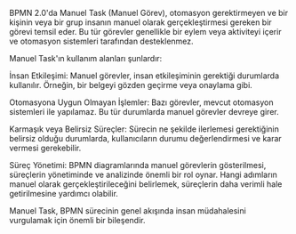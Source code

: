BPMN 2.0'da Manuel Task (Manuel Görev), otomasyon gerektirmeyen ve bir kişinin veya bir grup insanın manuel olarak gerçekleştirmesi gereken bir görevi temsil eder. Bu tür görevler genellikle bir eylem veya aktiviteyi içerir ve otomasyon sistemleri tarafından desteklenmez.

Manuel Task'ın kullanım alanları şunlardır:

İnsan Etkileşimi: Manuel görevler, insan etkileşiminin gerektiği durumlarda kullanılır. Örneğin, bir belgeyi gözden geçirme veya onaylama gibi.

Otomasyona Uygun Olmayan İşlemler: Bazı görevler, mevcut otomasyon sistemleri ile yapılamaz. Bu tür durumlarda manuel görevler devreye girer.

Karmaşık veya Belirsiz Süreçler: Sürecin ne şekilde ilerlemesi gerektiğinin belirsiz olduğu durumlarda, kullanıcıların durumu değerlendirmesi ve karar vermesi gerekebilir.

Süreç Yönetimi: BPMN diagramlarında manuel görevlerin gösterilmesi, süreçlerin yönetiminde ve analizinde önemli bir rol oynar. Hangi adımların manuel olarak gerçekleştirileceğini belirlemek, süreçlerin daha verimli hale getirilmesine yardımcı olabilir.

Manuel Task, BPMN sürecinin genel akışında insan müdahalesini vurgulamak için önemli bir bileşendir.